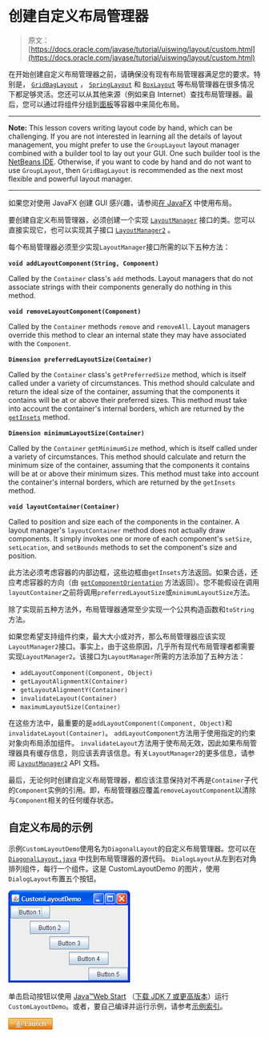 # 创建自定义布局管理器

> 原文： [https://docs.oracle.com/javase/tutorial/uiswing/layout/custom.html](https://docs.oracle.com/javase/tutorial/uiswing/layout/custom.html)

在开始创建自定义布局管理器之前，请确保没有现有布局管理器满足您的要求。特别是， [`GridBagLayout`](gridbag.html) ， [`SpringLayout`](spring.html) 和 [`BoxLayout`](box.html) 等布局管理器在很多情况下都足够灵活。您还可以从其他来源（例如来自 Internet）查找布局管理器。最后，您可以通过将组件分组到[面板](../components/panel.html)等容器中来简化布局。

* * *

**Note:** This lesson covers writing layout code by hand, which can be challenging. If you are not interested in learning all the details of layout management, you might prefer to use the `GroupLayout` layout manager combined with a builder tool to lay out your GUI. One such builder tool is the [NetBeans IDE](../learn/index.html). Otherwise, if you want to code by hand and do not want to use `GroupLayout`, then `GridBagLayout` is recommended as the next most flexible and powerful layout manager.

* * *

如果您对使用 JavaFX 创建 GUI 感兴趣，请参阅[在 JavaFX](https://docs.oracle.com/javase/8/javafx/layout-tutorial/index.html) 中使用布局。

要创建自定义布局管理器，必须创建一个实现 [`LayoutManager`](https://docs.oracle.com/javase/8/docs/api/java/awt/LayoutManager.html) 接口的类。您可以直接实现它，也可以实现其子接口 [`LayoutManager2`](https://docs.oracle.com/javase/8/docs/api/java/awt/LayoutManager2.html) 。

每个布局管理器必须至少实现`LayoutManager`接口所需的以下五种方法：

**`void addLayoutComponent(String, Component)`**

Called by the `Container` class's `add` methods. Layout managers that do not associate strings with their components generally do nothing in this method.

**`void removeLayoutComponent(Component)`**

Called by the `Container` methods `remove` and `removeAll`. Layout managers override this method to clear an internal state they may have associated with the `Component`.

**`Dimension preferredLayoutSize(Container)`**

Called by the `Container` class's `getPreferredSize` method, which is itself called under a variety of circumstances. This method should calculate and return the ideal size of the container, assuming that the components it contains will be at or above their preferred sizes. This method must take into account the container's internal borders, which are returned by the [`getInsets`](https://docs.oracle.com/javase/8/docs/api/java/awt/Container.html#getInsets--) method.

**`Dimension minimumLayoutSize(Container)`**

Called by the `Container` `getMinimumSize` method, which is itself called under a variety of circumstances. This method should calculate and return the minimum size of the container, assuming that the components it contains will be at or above their minimum sizes. This method must take into account the container's internal borders, which are returned by the `getInsets` method.

**`void layoutContainer(Container)`**

Called to position and size each of the components in the container. A layout manager's `layoutContainer` method does not actually draw components. It simply invokes one or more of each component's `setSize`, `setLocation`, and `setBounds` methods to set the component's size and position.

此方法必须考虑容器的内部边框，这些边框由`getInsets`方法返回。如果合适，还应考虑容器的方向（由 [`getComponentOrientation`](https://docs.oracle.com/javase/8/docs/api/java/awt/Component.html#getComponentOrientation--) 方法返回）。您不能假设在调用`layoutContainer`之前将调用`preferredLayoutSize`或`minimumLayoutSize`方法。

除了实现前五种方法外，布局管理器通常至少实现一个公共构造函数和`toString`方法。

如果您希望支持组件约束，最大大小或对齐，那么布局管理器应该实现`LayoutManager2`接口。事实上，由于这些原因，几乎所有现代布局管理者都需要实现`LayoutManager2`。该接口为`LayoutManager`所需的方法添加了五种方法：

*   `addLayoutComponent(Component, Object)`
*   `getLayoutAlignmentX(Container)`
*   `getLayoutAlignmentY(Container)`
*   `invalidateLayout(Container)`
*   `maximumLayoutSize(Container)`

在这些方法中，最重要的是`addLayoutComponent(Component, Object)`和`invalidateLayout(Container)`。 `addLayoutComponent`方法用于使用指定的约束对象向布局添加组件。 `invalidateLayout`方法用于使布局无效，因此如果布局管理器具有缓存信息，则应该丢弃该信息。有关`LayoutManager2`的更多信息，请参阅 [`LayoutManager2`](https://docs.oracle.com/javase/8/docs/api/java/awt/LayoutManager2.html) API 文档。

最后，无论何时创建自定义布局管理器，都应该注意保持对不再是`Container`子代的`Component`实例的引用。即，布局管理器应覆盖`removeLayoutComponent`以清除与`Component`相关的任何缓存状态。

## 自定义布局的示例

示例`CustomLayoutDemo`使用名为`DiagonalLayout`的自定义布局管理器。您可以在 [`DiagonalLayout.java`](../examples/layout/CustomLayoutDemoProject/src/layout/DiagonalLayout.java) 中找到布局管理器的源代码。 `DialogLayout`从左到右对角排列组件，每行一个组件。这是 CustomLayoutDemo 的图片，使用`DialogLayout`布置五个按钮。

![A snapshot of CustomLayoutDemo](img/0ad02dd303151be025a20499318aad53.jpg)

单击启动按钮以使用 [Java™Web Start](http://www.oracle.com/technetwork/java/javase/javawebstart/index.html) （[下载 JDK 7 或更高版本](http://www.oracle.com/technetwork/java/javase/downloads/index.html)）运行`CustomLayoutDemo`。或者，要自己编译并运行示例，请参考[示例索引](../examples/layout/index.html#CustomLayoutDemo)。

[![Launches the CustomLayoutDemo example](img/4707a69a17729d71c56b2bdbbb4cc61c.jpg)](https://docs.oracle.com/javase/tutorialJWS/samples/uiswing/CustomLayoutDemoProject/CustomLayoutDemo.jnlp)